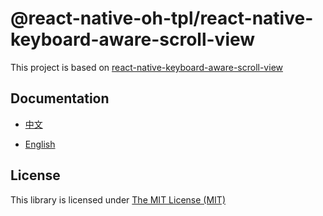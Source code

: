 # @react-native-oh-tpl/react-native-keyboard-aware-scroll-view

This project is based on [react-native-keyboard-aware-scroll-view](https://github.com/APSL/react-native-keyboard-aware-scroll-view)

## Documentation

- [中文](https://gitee.com/react-native-oh-library/usage-docs/blob/master/zh-cn/react-native-keyboard-aware-scroll-view.md)

- [English](https://gitee.com/react-native-oh-library/usage-docs/blob/master/en/react-native-keyboard-aware-scroll-view.md)

## License

This library is licensed under [The MIT License (MIT)](https://github.com/APSL/react-native-keyboard-aware-scroll-view/blob/master/LICENSE)